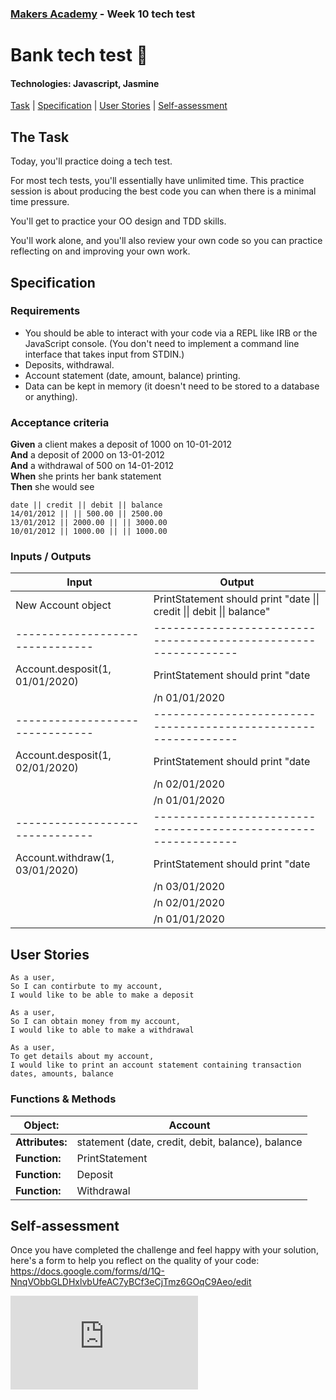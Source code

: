 ### [Makers Academy](http://www.makersacademy.com) - Week 10 tech test

# Bank tech test 🏦

#### Technologies: Javascript, Jasmine

[Task](#Task) | [Specification](#Specification) | [User Stories](#User_Stories) | [Self-assessment](#Self-assessment)

## <a name="Task">The Task</a>

Today, you'll practice doing a tech test.

For most tech tests, you'll essentially have unlimited time.  This practice session is about producing the best code you can when there is a minimal time pressure.

You'll get to practice your OO design and TDD skills.

You'll work alone, and you'll also review your own code so you can practice reflecting on and improving your own work.

## <a name="Specification">Specification</a>

### Requirements

* You should be able to interact with your code via a REPL like IRB or the JavaScript console.  (You don't need to implement a command line interface that takes input from STDIN.)
* Deposits, withdrawal.
* Account statement (date, amount, balance) printing.
* Data can be kept in memory (it doesn't need to be stored to a database or anything).

### Acceptance criteria

**Given** a client makes a deposit of 1000 on 10-01-2012  
**And** a deposit of 2000 on 13-01-2012  
**And** a withdrawal of 500 on 14-01-2012  
**When** she prints her bank statement  
**Then** she would see

```
date || credit || debit || balance
14/01/2012 || || 500.00 || 2500.00
13/01/2012 || 2000.00 || || 3000.00
10/01/2012 || 1000.00 || || 1000.00
```

### Inputs / Outputs

| Input                           | Output                                                           | 
| ------------------------------- | ---------------------------------------------------------------  | 
| New Account object              | PrintStatement should print "date &#124;&#124; credit &#124;&#124; debit &#124;&#124; balance" |
| ------------------------------- | ---------------------------------------------------------------  | 
| Account.desposit(1, 01/01/2020) | PrintStatement should print "date || credit || debit || balance  |
|                                 | /n 01/01/2020 || 1.00 || || 1.00"                                |
| ------------------------------- | ---------------------------------------------------------------  | 
| Account.desposit(1, 02/01/2020) | PrintStatement should print "date || credit || debit || balance  |
|                                 |                              /n 02/01/2020 || 1.00 || || 2.00    |
|                                 |                              /n 01/01/2020 || 1.00 || || 1.00"   |
| ------------------------------- | ---------------------------------------------------------------  | 
| Account.withdraw(1, 03/01/2020) | PrintStatement should print "date || credit || debit || balance  |
|                                 |                              /n 03/01/2020 || || 1.00 || 1.00    | 
|                                 |                              /n 02/01/2020 || 1.00 || || 2.00    |
|                                 |                              /n 01/01/2020 || 1.00 || || 1.00"   |

## <a name="User_Stories">User Stories</a>

```
As a user,
So I can contirbute to my account,
I would like to be able to make a deposit
```
```
As a user,
So I can obtain money from my account,
I would like to able to make a withdrawal
```
```
As a user,
To get details about my account,
I would like to print an account statement containing transaction dates, amounts, balance
```

### Functions & Methods

| Object:          | Account                                            | 
| ---------------- | -------------------------------------------------- | 
| **Attributes:**  | statement (date, credit, debit, balance), balance  |
| **Function:**    | PrintStatement                                     |
| **Function:**    | Deposit                                            |  
| **Function:**    | Withdrawal                                         |  

## <a name="Self-assessment">Self-assessment</a>

Once you have completed the challenge and feel happy with your solution, here's a form to help you reflect on the quality of your code: https://docs.google.com/forms/d/1Q-NnqVObbGLDHxlvbUfeAC7yBCf3eCjTmz6GOqC9Aeo/edit

![Tracking pixel](https://githubanalytics.herokuapp.com/course/individual_challenges/bank_tech_test.md)